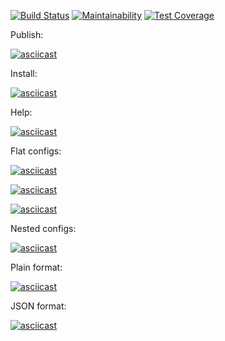 [![Build Status](https://travis-ci.com/robinsout/frontend-project-lvl2.svg?branch=master)](https://travis-ci.com/robinsout/frontend-project-lvl2)
[![Maintainability](https://api.codeclimate.com/v1/badges/1a0dd3cd35fbcf3f3b6e/maintainability)](https://codeclimate.com/github/robinsout/frontend-project-lvl2/maintainability)
[![Test Coverage](https://api.codeclimate.com/v1/badges/1a0dd3cd35fbcf3f3b6e/test_coverage)](https://codeclimate.com/github/robinsout/frontend-project-lvl2/test_coverage)

Publish:

[![asciicast](https://asciinema.org/a/1QnKEMA83ocht9Tzyt9S2GyXb.svg)](https://asciinema.org/a/1QnKEMA83ocht9Tzyt9S2GyXb)

Install:

[![asciicast](https://asciinema.org/a/ymu3m8PQQsce2EQRDWXiY88vK.svg)](https://asciinema.org/a/ymu3m8PQQsce2EQRDWXiY88vK)

Help:

[![asciicast](https://asciinema.org/a/1aiZsEWyqEx3QwWQfI585aePf.svg)](https://asciinema.org/a/1aiZsEWyqEx3QwWQfI585aePf)

Flat configs:

[![asciicast](https://asciinema.org/a/KWJYilWRwFmL5kHWcbxR7z4BI.svg)](https://asciinema.org/a/KWJYilWRwFmL5kHWcbxR7z4BI)

[![asciicast](https://asciinema.org/a/FtGC3cSgfLMfzayqaQEYL37yA.svg)](https://asciinema.org/a/FtGC3cSgfLMfzayqaQEYL37yA)

[![asciicast](https://asciinema.org/a/IvweIKOfXQefxqfVRVCFwKNxv.svg)](https://asciinema.org/a/IvweIKOfXQefxqfVRVCFwKNxv)

Nested configs:

[![asciicast](https://asciinema.org/a/1aDaiyEiggbzW1P7YZaFDoM1B.svg)](https://asciinema.org/a/1aDaiyEiggbzW1P7YZaFDoM1B)

Plain format:

[![asciicast](https://asciinema.org/a/ux3zML5yiPgBW3L3wH70dz5bQ.svg)](https://asciinema.org/a/ux3zML5yiPgBW3L3wH70dz5bQ)

JSON format:

[![asciicast](https://asciinema.org/a/hHXB1acJswJsYWgi64GpTtIft.svg)](https://asciinema.org/a/hHXB1acJswJsYWgi64GpTtIft)
